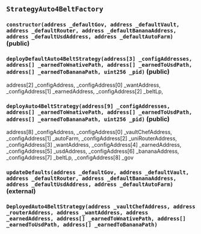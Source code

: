 ## `StrategyAuto4BeltFactory`






### `constructor(address _defaultGov, address _defaultVault, address _defaultRouter, address _defaultBananaAddress, address _defaultUsdAddress, address _defaultAutoFarm)` (public)





### `deployDefaultAuto4BeltStrategy(address[3] _configAddresses, address[] _earnedToWnativePath, address[] _earnedToUsdPath, address[] _earnedToBananaPath, uint256 _pid)` (public)

address[2] _configAddress,
    _configAddress[0] _wantAddress,
    _configAddress[1] _earnedAddress,
    _configAddress[2] _beltLp,



### `deployAuto4BeltStrategy(address[9] _configAddresses, address[] _earnedToWnativePath, address[] _earnedToUsdPath, address[] _earnedToBananaPath, uint256 _pid)` (public)

address[8] _configAddress,
    _configAddress[0] _vaultChefAddress,
    _configAddress[1] _autoFarm,
    _configAddress[2] _uniRouterAddress,
    _configAddress[3] _wantAddress,
    _configAddress[4]  _earnedAddress,
    _configAddress[5]  _usdAddress,
    _configAddress[6]  _bananaAddress,
    _configAddress[7]  _beltLp,
    _configAddress[8]  _gov



### `updateDefaults(address _defaultGov, address _defaultVault, address _defaultRouter, address _defaultBananaAddress, address _defaultUsdAddress, address _defaultAutoFarm)` (external)






### `DeployedAuto4BeltStrategy(address _vaultChefAddress, address _routerAddress, address _wantAddress, address _earnedAddress, address[] _earnedToWnativePath, address[] _earnedToUsdPath, address[] _earnedToBananaPath)`





